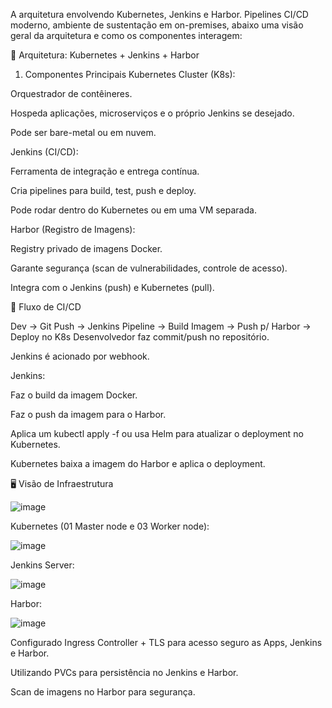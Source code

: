 A arquitetura envolvendo Kubernetes, Jenkins e Harbor. Pipelines CI/CD moderno, ambiente de sustentação em on-premises, abaixo uma visão geral da arquitetura e como os componentes interagem:


📐 Arquitetura: Kubernetes + Jenkins + Harbor

1. Componentes Principais
Kubernetes Cluster (K8s):

Orquestrador de contêineres.

Hospeda aplicações, microserviços e o próprio Jenkins se desejado.

Pode ser bare-metal ou em nuvem.


Jenkins (CI/CD):

Ferramenta de integração e entrega contínua.

Cria pipelines para build, test, push e deploy.

Pode rodar dentro do Kubernetes ou em uma VM separada.

Harbor (Registro de Imagens):

Registry privado de imagens Docker.

Garante segurança (scan de vulnerabilidades, controle de acesso).

Integra com o Jenkins (push) e Kubernetes (pull).


🔁 Fluxo de CI/CD

Dev → Git Push → Jenkins Pipeline → Build Imagem → Push p/ Harbor → Deploy no K8s
Desenvolvedor faz commit/push no repositório.

Jenkins é acionado por webhook.

Jenkins:

Faz o build da imagem Docker.

Faz o push da imagem para o Harbor.

Aplica um kubectl apply -f ou usa Helm para atualizar o deployment no Kubernetes.

Kubernetes baixa a imagem do Harbor e aplica o deployment.


🖥️ Visão de Infraestrutura

![image](https://github.com/user-attachments/assets/ff7216b6-3c49-4d4f-a321-c52de5cb8f59)


Kubernetes (01 Master node e 03 Worker node):

![image](https://github.com/user-attachments/assets/2cc7bfa6-f13e-47b5-813c-bef8a88b4e5a)


Jenkins Server:

![image](https://github.com/user-attachments/assets/edb6f2bf-9294-4e31-a28d-10798c179b88)

Harbor:

![image](https://github.com/user-attachments/assets/efffd9bb-d5d2-4a5c-bab5-8a07d8a78b03)



Configurado Ingress Controller + TLS para acesso seguro as Apps, Jenkins e Harbor.

Utilizando PVCs para persistência no Jenkins e Harbor.

Scan de imagens no Harbor para segurança.
